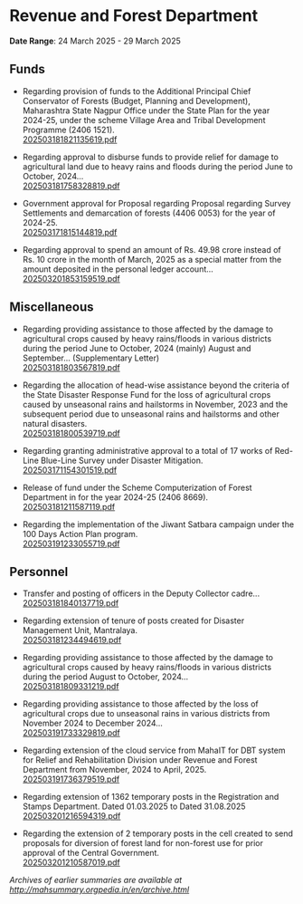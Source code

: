 # Revenue and Forest Department

**Date Range**: 24 March 2025 - 29 March 2025


## Funds
- Regarding provision of funds to the Additional Principal Chief Conservator of Forests (Budget, Planning and Development), Maharashtra State Nagpur Office under the State Plan for the year 2024-25, under the scheme Village Area and Tribal Development Programme (2406 1521).\
  [202503181821135619.pdf](https://gr.maharashtra.gov.in/Site/Upload/Government%20Resolutions/English/202503181821135619.pdf)

- Regarding approval to disburse funds to provide relief for damage to agricultural land due to heavy rains and floods during the period June to October, 2024...\
  [202503181758328819.pdf](https://gr.maharashtra.gov.in/Site/Upload/Government%20Resolutions/English/202503181758328819.pdf)

- Government approval for Proposal regarding Proposal regarding Survey Settlements and demarcation of forests (4406 0053) for the year of 2024-25.\
  [202503171815144819.pdf](https://gr.maharashtra.gov.in/Site/Upload/Government%20Resolutions/English/202503171815144819.pdf)

- Regarding approval to spend an amount of Rs. 49.98 crore instead of Rs. 10 crore in the month of March, 2025 as a special matter from the amount deposited in the personal ledger account...\
  [202503201853159519.pdf](https://gr.maharashtra.gov.in/Site/Upload/Government%20Resolutions/English/202503201853159519.pdf)

## Miscellaneous
- Regarding providing assistance to those affected by the damage to agricultural crops caused by heavy rains/floods in various districts during the period June to October, 2024 (mainly) August and September... (Supplementary Letter)\
  [202503181803567819.pdf](https://gr.maharashtra.gov.in/Site/Upload/Government%20Resolutions/English/202503181803567819.pdf)

- Regarding the allocation of head-wise assistance beyond the criteria of the State Disaster Response Fund for the loss of agricultural crops caused by unseasonal rains and hailstorms in November, 2023 and the subsequent period due to unseasonal rains and hailstorms and other natural disasters.\
  [202503181800539719.pdf](https://gr.maharashtra.gov.in/Site/Upload/Government%20Resolutions/English/202503181800539719.pdf)

- Regarding granting administrative approval to a total of 17 works of Red-Line Blue-Line Survey under Disaster Mitigation.\
  [202503171154301519.pdf](https://gr.maharashtra.gov.in/Site/Upload/Government%20Resolutions/English/202503171154301519.pdf)

- Release of fund under the Scheme Computerization of Forest Department in for the year 2024-25 (2406 8669).\
  [202503181211587119.pdf](https://gr.maharashtra.gov.in/Site/Upload/Government%20Resolutions/English/202503181211587119.pdf)

- Regarding the implementation of the Jiwant Satbara campaign under the 100 Days Action Plan program.\
  [202503191233055719.pdf](https://gr.maharashtra.gov.in/Site/Upload/Government%20Resolutions/English/202503191233055719.pdf)

## Personnel
- Transfer and posting of officers in the Deputy Collector cadre...\
  [202503181840137719.pdf](https://gr.maharashtra.gov.in/Site/Upload/Government%20Resolutions/English/202503181840137719.pdf)

- Regarding extension of tenure of posts created for Disaster Management Unit, Mantralaya.\
  [202503181234494619.pdf](https://gr.maharashtra.gov.in/Site/Upload/Government%20Resolutions/English/202503181234494619.pdf)

- Regarding providing assistance to those affected by the damage to agricultural crops caused by heavy rains/floods in various districts during the period August to October, 2024...\
  [202503181809331219.pdf](https://gr.maharashtra.gov.in/Site/Upload/Government%20Resolutions/English/202503181809331219.pdf)

- Regarding providing assistance to those affected by the loss of agricultural crops due to unseasonal rains in various districts from November 2024 to December 2024...\
  [202503191733329819.pdf](https://gr.maharashtra.gov.in/Site/Upload/Government%20Resolutions/English/202503191733329819.pdf)

- Regarding extension of the cloud service from MahaIT for DBT system for Relief and Rehabilitation Division under Revenue and Forest Department from November, 2024 to April, 2025.\
  [202503191736379519.pdf](https://gr.maharashtra.gov.in/Site/Upload/Government%20Resolutions/English/202503191736379519.pdf)

- Regarding extension of 1362 temporary posts in the Registration and Stamps Department. Dated 01.03.2025 to Dated 31.08.2025\
  [202503201216594319.pdf](https://gr.maharashtra.gov.in/Site/Upload/Government%20Resolutions/English/202503201216594319.pdf)

- Regarding the extension of 2 temporary posts in the cell created to send proposals for diversion of forest land for non-forest use for prior approval of the Central Government.\
  [202503201210587019.pdf](https://gr.maharashtra.gov.in/Site/Upload/Government%20Resolutions/English/202503201210587019.pdf)


*Archives of earlier summaries are available at http://mahsummary.orgpedia.in/en/archive.html*